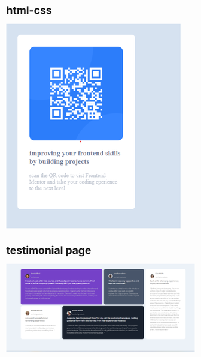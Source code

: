 # html-css
![here is the final app](screen.png)
 
 # testimonial page
![testimonial page designed with grid](screenshot2.png)

